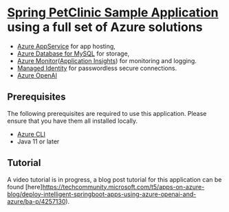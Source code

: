 # [Spring PetClinic Sample Application](https://github.com/spring-projects/spring-petclinic) using a full set of Azure solutions

* [Azure AppService](https://azure.microsoft.com/en-us/products/app-service/) for app hosting,
* [Azure Database for MySQL](https://azure.microsoft.com/en-us/products/mysql/) for storage,
* [Azure Monitor](https://azure.microsoft.com/en-us/products/monitor/)([Application Insights](https://learn.microsoft.com/en-us/azure/azure-monitor/app/app-insights-overview?tabs=net)) for monitoring and logging.
* [Managed Identity](https://learn.microsoft.com/en-us/entra/identity/managed-identities-azure-resources/overview) for passwordless secure connections. 
* [Azure OpenAI](https://learn.microsoft.com/en-us/azure/ai-services/openai/overview)

## Prerequisites

The following prerequisites are required to use this application. Please ensure that you have them all installed locally.

* [Azure CLI](https://learn.microsoft.com/en-us/cli/azure/install-azure-cli)
* Java 11 or later

## Tutorial

A video tutorial is in progress, a blog post tutorial for this application can be found [here]https://techcommunity.microsoft.com/t5/apps-on-azure-blog/deploy-intelligent-springboot-apps-using-azure-openai-and-azure/ba-p/4257130).

